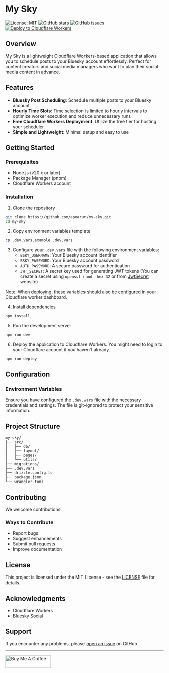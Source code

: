 # My Sky

[![License: MIT](https://img.shields.io/badge/License-MIT-yellow.svg)](https://opensource.org/licenses/MIT)
[![GitHub stars](https://img.shields.io/github/stars/apvarun/my-sky.svg?style=social&label=Stars)](https://github.com/apvarun/my-sky)
[![GitHub issues](https://img.shields.io/github/issues/apvarun/my-sky.svg)](https://github.com/apvarun/my-sky/issues)
[![Deploy to Cloudflare Workers](https://img.shields.io/badge/deploy-cloudflare_workers-F38020?logo=cloudflareworkers)](https://deploy.workers.cloudflare.com/?url=https://github.com/apvarun/my-sky)

## Overview

My Sky is a lightweight Cloudflare Workers-based application that allows you to schedule posts to your Bluesky account effortlessly. Perfect for content creators and social media managers who want to plan their social media content in advance.

## Features

- **Bluesky Post Scheduling**: Schedule multiple posts to your Bluesky account
- **Hourly Time Slots**: Time selection is limited to hourly intervals to optimize worker execution and reduce unnecessary runs
- **Free Cloudflare Workers Deployment**: Utilize the free tier for hosting your scheduler
- **Simple and Lightweight**: Minimal setup and easy to use

## Getting Started

### Prerequisites

- Node.js (v20.x or later)
- Package Manager (pnpm)
- Cloudflare Workers account

### Installation

1. Clone the repository
```bash
git clone https://github.com/apvarun/my-sky.git
cd my-sky
```

2. Copy environment variables template
```bash
cp .dev.vars.example .dev.vars
```

3. Configure your `.dev.vars` file with the following environment variables:
   - `BSKY_USERNAME`: Your Bluesky account identifier
   - `BSKY_PASSWORD`: Your Bluesky account password
   - `AUTH_PASSWORD`: A secure password for authentication
   - `JWT_SECRET`: A secret key used for generating JWT tokens (You can create a secret using `openssl rand -hex 32` or from [JwtSecret](https://jwtsecret.com/generate) website)

Note: When deploying, these variables should also be configured in your Cloudflare worker dashboard.

4. Install dependencies
```bash
npm install
```

5. Run the development server
```bash
npm run dev
```

6. Deploy the application to Cloudflare Workers. You might need to login to your Cloudflare account if you haven't already.
```bash
npm run deploy
```

## Configuration

### Environment Variables

Ensure you have configured the `.dev.vars` file with the necessary credentials and settings. The file is git-ignored to protect your sensitive information.

## Project Structure

```
my-sky/
├── src/
│   ├── db/
│   ├── layout/
│   ├── pages/
│   └── utils/
├── migrations/
├── .dev.vars
├── drizzle.config.ts
├── package.json
└── wrangler.toml
```

## Contributing

We welcome contributions!

### Ways to Contribute

- Report bugs
- Suggest enhancements
- Submit pull requests
- Improve documentation

## License

This project is licensed under the MIT License - see the [LICENSE](LICENSE) file for details.

## Acknowledgments

- Cloudflare Workers
- Bluesky Social

## Support

If you encounter any problems, please [open an issue](https://github.com/apvarun/my-sky/issues) on GitHub.

---

<a href="https://www.buymeacoffee.com/apvarun" target="_blank" rel="noopener"><img src="https://cdn.buymeacoffee.com/buttons/v2/default-yellow.png" height="40" width="145" alt="Buy Me A Coffee"></a>

